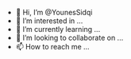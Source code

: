 - 👋 Hi, I’m @YounesSidqi
- 👀 I’m interested in ...
- 🌱 I’m currently learning ...
- 💞️ I’m looking to collaborate on ...
- 📫 How to reach me ...

<!---
YounesSidqi/YounesSidqi is a ✨ special ✨ repository because its `README.md` (this file) appears on your GitHub profile.
You can click the Preview link to take a look at your changes.
--->
